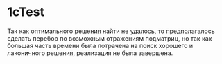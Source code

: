 # 1cTest
Так как оптимального решения найти не удалось, то предполагалось сделать перебор по возможным отражениям подматриц, но так как большая часть времени была потрачена на поиск хорошего и лаконичного решения, реализация не была завершена.
